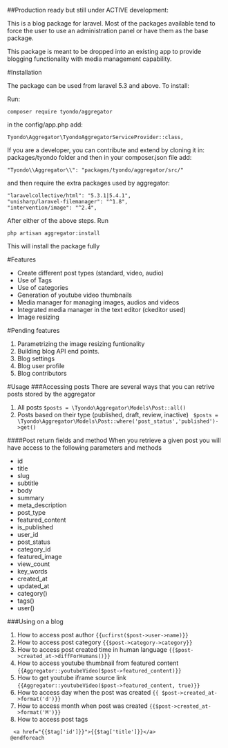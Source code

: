 
##Production ready but still under ACTIVE development:

This is a blog package for laravel. Most of the packages available
tend to force the user to use an administration panel or have them
as the base package.

This package is meant to be dropped into an existing app to provide
blogging functionality with media management capability.

#Installation

The package can be used from laravel 5.3 and above. To install:

Run:
````
composer require tyondo/aggregator
````
in the config/app.php add:
````
Tyondo\Aggregator\TyondoAggregatorServiceProvider::class,
````
If you are a developer, you can contribute and extend by cloning it in:
packages/tyondo folder and then in your composer.json file add:

````
"Tyondo\\Aggregator\\": "packages/tyondo/aggregator/src/"
````
and then require the extra packages used by aggregator:

````
"laravelcollective/html": "5.3.1|5.4.1",
"unisharp/laravel-filemanager": "^1.8",
"intervention/image": "^2.4",
````

After either of the above steps. Run

````
php artisan aggregator:install
````
This will install the package fully

#Features
- Create different post types (standard, video, audio)
- Use of Tags
- Use of categories
- Generation of youtube video thumbnails
- Media manager for managing images, audios and videos
- Integrated media manager in the text editor (ckeditor used)
- Image resizing

#Pending features
1. Parametrizing the image resizing funtionality
2. Building blog API end points.
3. Blog settings
4. Blog user profile
5. Blog contributors

#Usage
###Accessing posts
There are several ways that you can retrive posts stored by the aggregator
1. All posts
 ```` $posts = \Tyondo\Aggregator\Models\Post::all() ````
2. Posts based on their type (published, draft, review, inactive)
```` $posts = \Tyondo\Aggregator\Models\Post::where('post_status','published')->get()````

####Post return fields and method
When you retrieve a given post you will have access to the following parameters and methods
* id
 * title
 * slug
 * subtitle
 * body
 * summary
 * meta_description
 * post_type
 * featured_content
 * is_published
 * user_id
 * post_status
 * category_id
 * featured_image
 * view_count
 * key_words
 * created_at
 * updated_at
 * category()
 * tags()
 * user()
 
 ###Using on a blog
1. How to access post author
 ````{{ucfirst($post->user->name)}} ````
2. How to access post category
```` {{$post->category->category}} ````
3. How to access post created time in human language
```` {{$post->created_at->diffForHumans()}} ````
4. How to access youtube thumbnail from featured content
````{{Aggregator::youtubeVideo($post->featured_content)}}````
5. How to get youtube iframe source link
````{{Aggregator::youtubeVideo($post->featured_content, true)}}````
6. How to access day when the post was created
````{{ $post->created_at->format('d')}}````
7. How to access month when post was created
````{{$post->created_at->format('M')}}````
8. How to access post tags
 ```` @foreach($post->tags->toArray() as $tag )
   <a href="{{$tag['id']}}">{{$tag['title']}}</a>
  @endforeach 
  ````                

